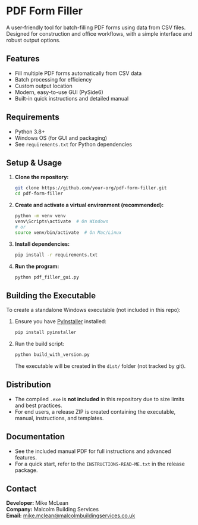 # PDF Form Filler

A user-friendly tool for batch-filling PDF forms using data from CSV files. Designed for construction and office workflows, with a simple interface and robust output options.

## Features
- Fill multiple PDF forms automatically from CSV data
- Batch processing for efficiency
- Custom output location
- Modern, easy-to-use GUI (PySide6)
- Built-in quick instructions and detailed manual

## Requirements
- Python 3.8+
- Windows OS (for GUI and packaging)
- See `requirements.txt` for Python dependencies

## Setup & Usage
1. **Clone the repository:**
   ```sh
   git clone https://github.com/your-org/pdf-form-filler.git
   cd pdf-form-filler
   ```
2. **Create and activate a virtual environment (recommended):**
   ```sh
   python -m venv venv
   venv\Scripts\activate  # On Windows
   # or
   source venv/bin/activate  # On Mac/Linux
   ```
3. **Install dependencies:**
   ```sh
   pip install -r requirements.txt
   ```
4. **Run the program:**
   ```sh
   python pdf_filler_gui.py
   ```

## Building the Executable
To create a standalone Windows executable (not included in this repo):
1. Ensure you have [PyInstaller](https://pyinstaller.org/) installed:
   ```sh
   pip install pyinstaller
   ```
2. Run the build script:
   ```sh
   python build_with_version.py
   ```
   The executable will be created in the `dist/` folder (not tracked by git).

## Distribution
- The compiled `.exe` is **not included** in this repository due to size limits and best practices.
- For end users, a release ZIP is created containing the executable, manual, instructions, and templates.

## Documentation
- See the included manual PDF for full instructions and advanced features.
- For a quick start, refer to the `INSTRUCTIONS-READ-ME.txt` in the release package.

## Contact
**Developer:** Mike McLean  
**Company:** Malcolm Building Services  
**Email:** mike.mclean@malcolmbuildingservices.co.uk 
